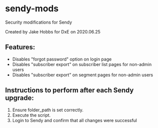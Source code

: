 # sendy-mods
Security modifications for Sendy

Created by Jake Hobbs for DxE on 2020.06.25

## Features:
- Disables "forgot password" option on login page
- Disables "subscriber export" on subscriber list pages for non-admin users
- Disables "subscriber export" on segment pages for non-admin users

## Instructions to perform after each Sendy upgrade:
1. Ensure folder_path is set correctly.
2. Execute the script.
3. Login to Sendy and confirm that all changes were successful

